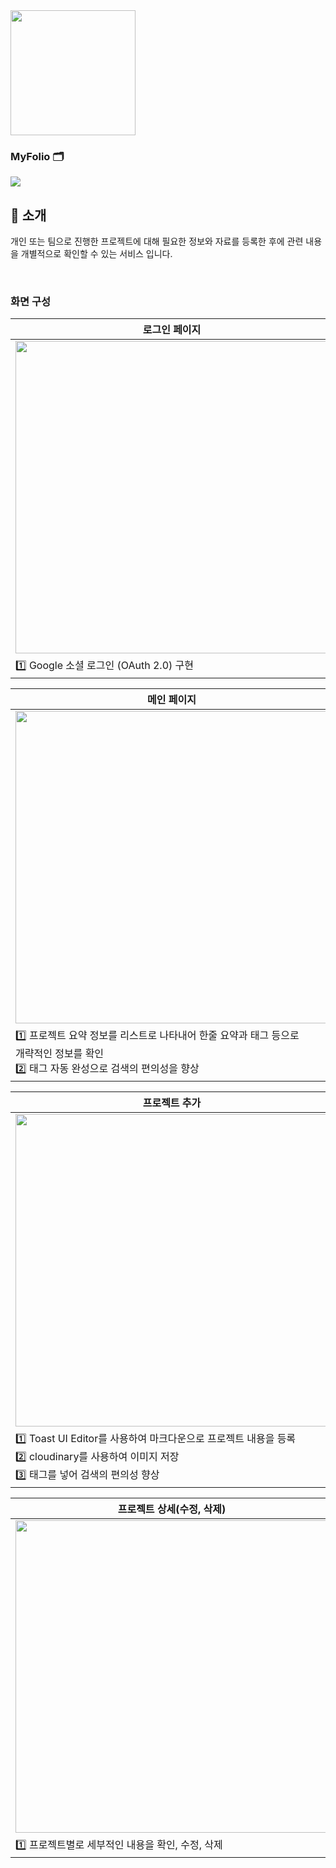 <!-- logo -->
<img src="https://user-images.githubusercontent.com/83394485/208670306-6f73142c-ee69-4a83-b7e0-2cc669a614c3.png" width="200"/>

### MyFolio 🗂
[<img src="https://img.shields.io/badge/프로젝트 기간-2022.12.02~2022.12.19-fab2ac?style=flat&logoColor=white" />]()

</div> 

## 📝 소개
개인 또는 팀으로 진행한 프로젝트에 대해 필요한 정보와 자료를 등록한 후에 관련 내용을 개별적으로 확인할 수 있는 서비스 입니다.

<br />

### 화면 구성
| <center>로그인 페이지</center> |
|----|
|<img src="https://user-images.githubusercontent.com/83394485/208698635-0acd2b7d-3802-428b-8e91-6ae066134bb0.gif" width="500"/>|
|1️⃣ Google 소셜 로그인 (OAuth 2.0) 구현|

| <center>메인 페이지</center> |
|----|
|<img src="https://user-images.githubusercontent.com/83394485/208681565-758e1509-db99-40b5-a2fb-d00aa977094e.gif" width="500"/>|
|1️⃣ 프로젝트 요약 정보를 리스트로 나타내어 한줄 요약과 태그 등으로 </br>개략적인 정보를 확인</br> 2️⃣ 태그 자동 완성으로 검색의 편의성을 향상|

| <center>프로젝트 추가</center>|
|----|
|<img src="https://user-images.githubusercontent.com/83394485/208694288-9465450c-c89b-4982-b0e4-ab7fc8ec02a8.gif" width="500"/>|
|1️⃣ Toast UI Editor를 사용하여 마크다운으로 프로젝트 내용을 등록 </br> 2️⃣ cloudinary를 사용하여 이미지 저장 </br> 3️⃣ 태그를 넣어 검색의 편의성 향상|

| <center>프로젝트 상세(수정, 삭제)</center>|
|----|
|<img src="https://user-images.githubusercontent.com/83394485/208697113-a1f1891c-27bc-4cb8-afc5-87d56bbe8d78.gif" width="500"/>|
|1️⃣ 프로젝트별로 세부적인 내용을 확인, 수정, 삭제|

<br />
